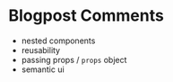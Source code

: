 # Blogpost Comments

- nested components
- reusability
- passing props / `props` object
- semantic ui

